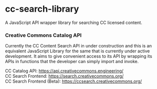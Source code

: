 # cc-search-library
A JavaScript API wrapper library for searching CC licensed content.

### Creative Commons Catalog API
Currently the CC Content Search API in under construction and this is an equivalent JavaScript Library for the same that is currently under active development. It aims to give convenient access to its API by wrapping its APIs in functions that the developer can simply import and invoke.

CC Catalog API: https://api.creativecommons.engineering/  
CC Search Frontend: https://search.creativecommons.org/  
CC Search Frontend (Beta): https://ccsearch.creativecommons.org/  